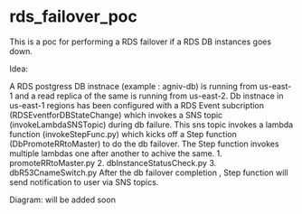 # rds_failover_poc

This is a poc for performing a RDS failover if a RDS DB instances goes down.

Idea:

A RDS postgress DB instnace (example : agniv-db) is running from us-east-1 and a read replica of the same is running from us-east-2.
Db instnace in us-east-1 regions has been configured with a RDS Event subcription (RDSEventforDBStateChange) which invokes a SNS topic (invokeLambdaSNSTopic) during db failure.
This sns topic invokes a lambda function (invokeStepFunc.py) which kicks off a Step function (DbPromoteRRtoMaster) to do the db failover.
The Step function invokes multiple lambdas one after another to achive the same.
    1. promoteRRtoMaster.py
    2. dbInstanceStatusCheck.py
    3. dbR53CnameSwitch.py
After the db failover completion , Step function will send notification to user via SNS topics.

Diagram: will be added soon